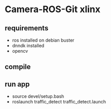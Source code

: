 # Camera-ROS-Git xlinx
## requirements
- ros installed on debian buster
- dnndk installed
- opencv

## compile

## run app
- source devel/setup.bash
- roslaunch traffic_detect traffic_detect.launch



